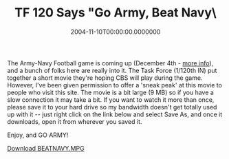 ﻿---
title: TF 120 Says \"Go Army, Beat Navy\
date: "2004-11-10T00:00:00.0000000"
featuredImage: img/tf-120-says-go-army-beat-navy-featured.png
---

The Army-Navy Football game is coming up (December 4th - [more info](http://goarmysports.ocsn.com/sports/m-footbl/army-m-footbl-body.html)), and a bunch of folks here are really into it. The Task Force (1/120th IN) put together a short movie they're hoping CBS will play during the game. However, I've been given permission to offer a 'sneak peak' at this movie to people who visit this site. The movie is a bit large (9 MB) so if you have a slow connection it may take a bit. If you want to watch it more than once, please save it to your hard drive so my bandwidth doesn't get totally used up with it -- just right click on the link below and select Save As, and once it downloads, open it from wherever you saved it.

Enjoy, and GO ARMY!

[Download BEATNAVY.MPG](http://www.armyadvice.org/movies/beatnavy.mpg)

